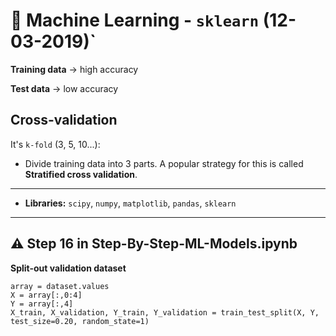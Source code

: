 # 🤖 Machine Learning - `sklearn` (12-03-2019)`

**Training data** -> high accuracy

**Test data** -> low accuracy

## Cross-validation

It's `k-fold` (3, 5, 10...):

- Divide training data into 3 parts. A popular strategy for this is called **Stratified cross validation**.

---

- **Libraries:** `scipy`, `numpy`, `matplotlib`, `pandas`, `sklearn`

---

## ⚠ **Step 16** in Step-By-Step-ML-Models.ipynb

**Split-out validation dataset**

    array = dataset.values
    X = array[:,0:4]
    Y = array[:,4]
    X_train, X_validation, Y_train, Y_validation = train_test_split(X, Y, test_size=0.20, random_state=1)
